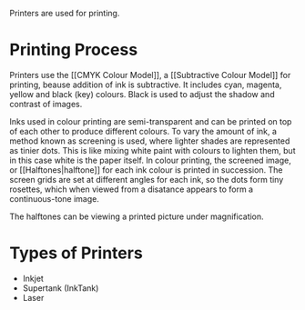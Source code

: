 Printers are used for printing.

# Printing Process
Printers use the [[CMYK Colour Model]], a [[Subtractive Colour Model]] for printing, beause addition of ink is subtractive. It includes cyan, magenta, yellow and black (key) colours. Black is used to adjust the shadow and contrast of images.

Inks used in colour printing are semi-transparent and can be printed on top of each other to produce different colours. To vary the amount of ink, a method known as screening is used, where lighter shades are represented as tinier dots. This is like mixing white paint with colours to lighten them, but in this case white is the paper itself. In colour printing, the screened image, or [[Halftones|halftone]] for each ink colour is printed in succession. The screen grids are set at different angles for each ink, so the dots form tiny rosettes, which when viewed from a disatance appears to form a continuous-tone image.

The halftones can be viewing a printed picture under magnification.

# Types of Printers
- Inkjet
- Supertank (InkTank)
- Laser